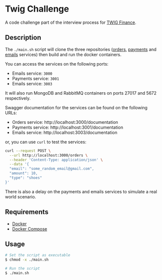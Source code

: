 # Twig Challenge

A code challenge part of the interview process for [TWIG Finance](https://twig.ae).

## Description

The `./main.sh` script will clone the three repositories ([orders](https://github.com/phr3nzy/twig-challenge-orders), [payments](https://github.com/phr3nzy/twig-challenge-payments) and [emails](https://github.com/phr3nzy/twig-challenge-emails) services) then build and run the docker containers.

You can access the services on the following ports:
- Emails service: `3000`
- Payments service: `3001`
- Emails service: `3003`

It will also run MongoDB and RabbitMQ containers on ports 27017 and 5672 respectively.

Swagger documentation for the services can be found on the following URLs:
- Orders service: http://localhost:3000/documentation
- Payments service: http://localhost:3001/documentation
- Emails service: http://localhost:3003/documentation

or, you can use `curl` to test the services:

```bash
curl --request POST \
  --url http://localhost:3000/orders \
  --header 'Content-Type: application/json' \
  --data '{
  "email": "some_random_email@gmail.com",
  "amount": 10,
  "type": "shoes"
}'
```

There is also a delay on the payments and emails services to simulate a real world scenario.

## Requirements

- [Docker](https://docs.docker.com/get-docker/)
- [Docker Compose](https://docs.docker.com/compose/install/)

## Usage

```bash
# Set the script as executable
$ chmod -x ./main.sh

# Run the script
$ ./main.sh
```
